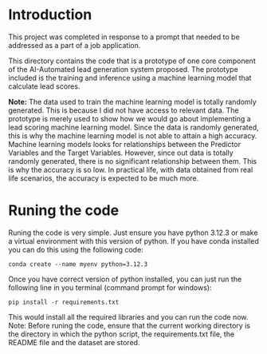 # Introduction
This project was completed in response to a prompt that needed to be addressed as a part of a job application.

This directory contains the code that is a prototype of one core component of the AI-Automated lead generation system proposed. The prototype included is the training and inference using a machine learning model that calculate lead scores.

**Note:** The data used to train the machine learning model is totally randomly generated. This is because I did not have access to relevant data. The prototype is merely used to show how we would go about implementing a lead scoring machine learning model. Since the data is randomly generated, this is why the machine learning model is not able to attain a high accuracy. Machine learning models looks for relationships between the Predictor Variables and the Target Variables. However, since out data is totally randomly generated, there is no significant relationship between them. This is why the accuracy is so low. In practical life, with data obtained from real life scenarios, the accuracy is expected to be much more.

# Runing the code
Runing the code is very simple. Just ensure you have python 3.12.3 or make a virtual environment with this version of python. If you have conda installed you can do this using the following code:
```
conda create --name myenv python=3.12.3
```
Once you have correct version of python installed, you can just run  the following line in you terminal (command prompt for windows):
```
pip install -r requirements.txt
```
This would install all the required libraries and you can run the code now. 
Note: Before runing the code, ensure that the current working directory is the directory in which the python script, the requirements.txt file, the README file and the dataset are stored.